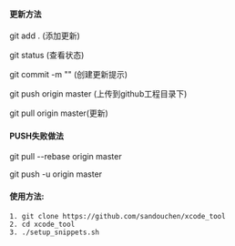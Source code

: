 #### 更新方法

git add . (添加更新)

git status (查看状态)

git commit -m "" (创建更新提示)

git push origin master (上传到github工程目录下)

git pull origin master(更新)

#### PUSH失败做法
git pull --rebase origin master

git push -u origin master

#### 使用方法:

	1. git clone https://github.com/sandouchen/xcode_tool
	2. cd xcode_tool
	3. ./setup_snippets.sh
